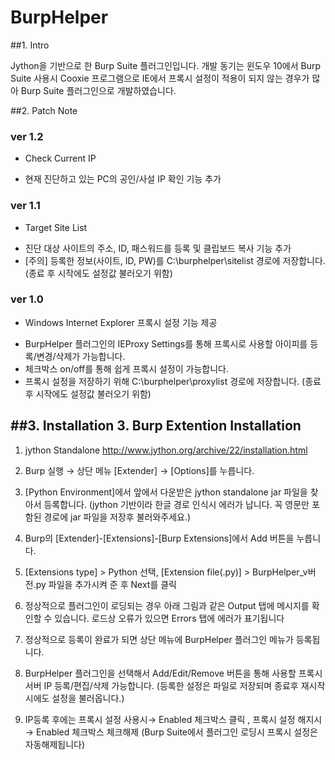 # BurpHelper

##1. Intro

Jython을 기반으로 한 Burp Suite 플러그인입니다. 
개발 동기는 윈도우 10에서 Burp Suite 사용시 Cooxie 프로그램으로 IE에서 프록시 설정이 적용이 되지 않는 경우가 많아 Burp Suite 플러그인으로 개발하였습니다.

##2. Patch Note

### ver 1.2
* Check Current IP
- 현재 진단하고 있는 PC의 공인/사설 IP 확인 기능 추가

### ver 1.1
* Target Site List
- 진단 대상 사이트의 주소, ID, 패스워드를 등록 및 클립보드 복사 기능 추가
- [주의] 등록한 정보(사이트, ID, PW)를 C:\burphelper\sitelist 경로에 저장합니다. 
  (종료 후 시작에도 설정값 불러오기 위함)

### ver 1.0
* Windows Internet Explorer 프록시 설정 기능 제공
- BurpHelper 플러그인의 IEProxy Settings를 통해 프록시로 사용할 아이피를 등록/변경/삭제가 가능합니다.
- 체크박스 on/off를 통해 쉽게 프록시 설정이 가능합니다.
- 프록시 설정을 저장하기 위해 C:\burphelper\proxylist 경로에 저장합니다.
  (종료 후 시작에도 설정값 불러오기 위함)

##3. Installation
3. Burp Extention Installation
-------------

1) jython Standalone 
http://www.jython.org/archive/22/installation.html
2) Burp 실행 → 상단 메뉴 [Extender] → [Options]를 누릅니다.

3) [Python Environment]에서 앞에서 다운받은 jython standalone jar 파일을 찾아서 등록합니다.
(jython 기반이라 한글 경로 인식시 에러가 납니다. 꼭 영문만 포함된 경로에 jar 파일을 저장후 불러와주세요.)

4) Burp의 [Extender]-[Extensions]-[Burp Extensions]에서 Add 버튼을 누릅니다.

5) [Extensions type] > Python 선택, [Extension file(.py)] > BurpHelper_v버전.py 파일을 추가시켜 준 후 Next를 클릭

6) 정상적으로 플러그인이 로딩되는 경우 아래 그림과 같은 Output 탭에 메시지를 확인할 수 있습니다. 로드상 오류가 있으면 Errors 탭에 에러가 표기됩니다

7) 정상적으로 등록이 완료가 되면 상단 메뉴에 BurpHelper 플러그인 메뉴가 등록됩니다.

8) BurpHelper 플러그인을 선택해서 Add/Edit/Remove 버튼을 통해 사용할 프록시 서버 IP 등록/편집/삭제 가능합니다.
(등록한 설정은 파일로 저장되며 종료후 재시작시에도 설정을 불러옵니다.)

9) IP등록 후에는 프록시 설정 사용시→ Enabled 체크박스 클릭 , 프록시 설정 해지시 → Enabled 체크박스 체크해제 
(Burp Suite에서 플러그인 로딩시 프록시 설정은 자동해제됩니다)



